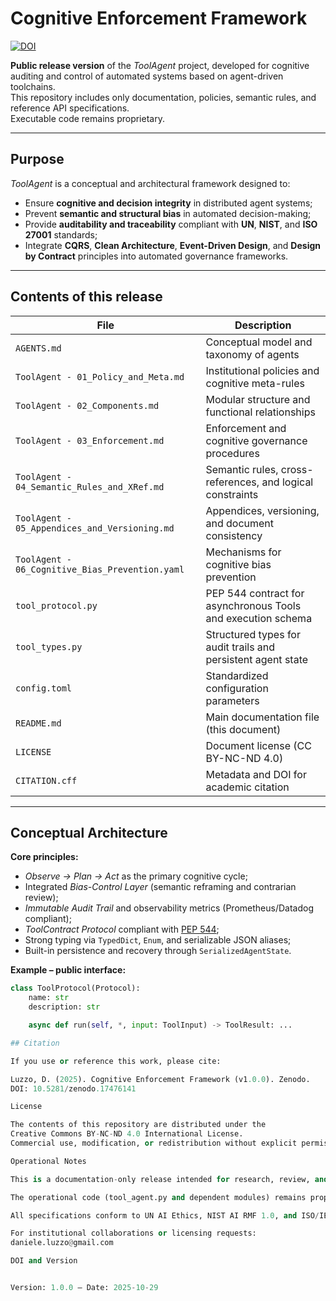 # Cognitive Enforcement Framework  
[![DOI](https://zenodo.org/badge/DOI/10.5281/zenodo.17476141.svg)](https://doi.org/10.5281/zenodo.17476141)


**Public release version** of the *ToolAgent* project, developed for cognitive auditing and control of automated systems based on agent-driven toolchains.  
This repository includes only documentation, policies, semantic rules, and reference API specifications.  
Executable code remains proprietary.

---

## Purpose

*ToolAgent* is a conceptual and architectural framework designed to:

- Ensure **cognitive and decision integrity** in distributed agent systems;
- Prevent **semantic and structural bias** in automated decision-making;
- Provide **auditability and traceability** compliant with **UN**, **NIST**, and **ISO 27001** standards;
- Integrate **CQRS**, **Clean Architecture**, **Event-Driven Design**, and **Design by Contract** principles into automated governance frameworks.

---

## Contents of this release

| File | Description |
|------|--------------|
| `AGENTS.md` | Conceptual model and taxonomy of agents |
| `ToolAgent - 01_Policy_and_Meta.md` | Institutional policies and cognitive meta-rules |
| `ToolAgent - 02_Components.md` | Modular structure and functional relationships |
| `ToolAgent - 03_Enforcement.md` | Enforcement and cognitive governance procedures |
| `ToolAgent - 04_Semantic_Rules_and_XRef.md` | Semantic rules, cross-references, and logical constraints |
| `ToolAgent - 05_Appendices_and_Versioning.md` | Appendices, versioning, and document consistency |
| `ToolAgent - 06_Cognitive_Bias_Prevention.yaml` | Mechanisms for cognitive bias prevention |
| `tool_protocol.py` | PEP 544 contract for asynchronous Tools and execution schema |
| `tool_types.py` | Structured types for audit trails and persistent agent state |
| `config.toml` | Standardized configuration parameters |
| `README.md` | Main documentation file (this document) |
| `LICENSE` | Document license (CC BY-NC-ND 4.0) |
| `CITATION.cff` | Metadata and DOI for academic citation |

---

## Conceptual Architecture

**Core principles:**
- *Observe → Plan → Act* as the primary cognitive cycle;  
- Integrated *Bias-Control Layer* (semantic reframing and contrarian review);  
- *Immutable Audit Trail* and observability metrics (Prometheus/Datadog compliant);  
- *ToolContract Protocol* compliant with [PEP 544](https://peps.python.org/pep-0544/);  
- Strong typing via `TypedDict`, `Enum`, and serializable JSON aliases;  
- Built-in persistence and recovery through `SerializedAgentState`.

**Example – public interface:**
```python
class ToolProtocol(Protocol):
    name: str
    description: str

    async def run(self, *, input: ToolInput) -> ToolResult: ...

## Citation

If you use or reference this work, please cite:

Luzzo, D. (2025). Cognitive Enforcement Framework (v1.0.0). Zenodo.  
DOI: 10.5281/zenodo.17476141

License

The contents of this repository are distributed under the
Creative Commons BY-NC-ND 4.0 International License.
Commercial use, modification, or redistribution without explicit permission is prohibited.

Operational Notes

This is a documentation-only release intended for research, review, and citation.

The operational code (tool_agent.py and dependent modules) remains proprietary.

All specifications conform to UN AI Ethics, NIST AI RMF 1.0, and ISO/IEC 42001 guidelines.

For institutional collaborations or licensing requests:
daniele.luzzo@gmail.com

DOI and Version


Version: 1.0.0 — Date: 2025-10-29


